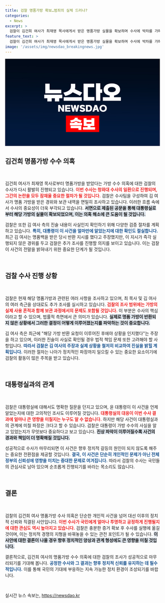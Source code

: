 ```yaml
---
title: 검찰 명품가방 확보…범죄의 실체 드러나?
categories:
  - News
excerpt: >
  검찰이 김건희 여사가 최재영 목사에게서 받은 명품가방 실물을 확보하며 수사에 박차를 가하고 있습니다. 대통령실이 이 사실을 언제 알았는지, 윤 대통령의 조치까지 규명될 전망입니다. 과연 검찰의 최종 처분은?
feature_text: >
  검찰이 김건희 여사가 최재영 목사에게서 받은 명품가방 실물을 확보하며 수사에 박차를 가하고 있습니다. 대통령실이 이 사실을 언제 알았는지, 윤 대통령의 조치까지 규명될 전망입니다. 과연 검찰의 최종 처분은?
image: '/assets/img/newsdao_breakingnews.jpg'
---
```


<p><img src="/assets/img/newsdao_breakingnews.jpg" alt="cryptoinkorea 속보" /></p>

<h2 data-ke-size="size26">김건희 명품가방 수수 의혹</h2>

<p data-ke-size="size16">&nbsp;</p>

<p>김건희 여사가 최재영 목사로부터 명품가방을 받았다는 가방 수수 의혹에 대한 검찰의 수사가 다시 활발히 진행되고 있습니다. <b><span style="color: #ee2323;">이번 수사는 청와대 수사의 일환으로 진행되며, 그간의 논란을 모두 잠재울 중요한 절차가 될 것입니다.</span></b> 검찰은 수사팀을 구성하여 김 여사가 명품 가방을 받은 경위와 보관 내역을 면밀히 조사하고 있습니다. 이러한 흐름 속에서 수사의 중요성이 더욱 부각되고 있습니다. <b><span style="background-color: #21538527;">서면으로 제출된 공문을 통해 대통령실로부터 해당 가방의 실물이 확보되었으며, 이는 의혹 해소에 큰 도움이 될 것입니다.</span></b> </p>

<p>검찰은 또한 김 여사 측의 진술 내용이 사실인지 확인하기 위해 다양한 검증 절차를 계획하고 있습니다. <b><span style="color: #1a5490;">특히, 대통령이 이 사건을 얼마만에 알았는지에 대한 확인도 절실합니다.</span></b> 최근 김 여사는 명품백을 받은 당시 반환 지시를 했다고 주장했지만, 이 지시가 즉각 실행되지 않은 경위를 두고 검찰은 추가 조사를 진행할 의지를 보이고 있습니다. 이는 검찰이 사건의 전말을 밝혀내기 위한 중요한 단계가 될 것입니다. </p>

<p data-ke-size="size16">&nbsp;</p>

<h2 data-ke-size="size26">검찰 수사 진행 상황</h2>

<p data-ke-size="size16">&nbsp;</p>

<p>검찰은 현재 해당 명품가방과 관련된 여러 사항을 조사하고 있으며, 최 목사 및 김 여사의 여러 측근을 상대로도 추가 조사를 실시하고 있습니다. <b><span style="color: #ee2323;">검찰의 조사 범위에는 가방의 실제 사용 흔적과 함께 보관 과정에서의 문제도 포함될 것입니다.</span></b> 이 부분은 수사의 핵심이라고 할 수 있으며, 법률적 측면에서 큰 의미가 있습니다. <b><span style="background-color: #21538527;">실제로 명품 가방이 반환되지 않은 상황에서 그러한 결정이 어떻게 이루어졌는지를 파악하는 것이 중요합니다.</span></b> </p>

<p>김 여사 측은 최근에 "해당 가방 반환 요청이 이루어진 후에야 상황을 인지했다"는 주장을 하고 있으며, 이러한 진술이 사실로 확인될 경우 법적 책임 문제 또한 고려해야 할 사항입니다. <b><span style="color: #1a5490;">따라서 검찰은 김 여사의 주장과 실제 상황을 철저히 비교하여 진실을 밝힐 계획입니다.</span></b> 이러한 절차는 나아가 정치적인 파장까지 일으킬 수 있는 중요한 요소이기에 검찰의 활동이 많은 주목을 받고 있습니다.</p>

<p data-ke-size="size16">&nbsp;</p>

<h2 data-ke-size="size26">대통령실과의 관계</h2>

<p data-ke-size="size16">&nbsp;</p>

<p>검찰은 대통령실에 대해서도 명확한 질문을 던지고 있으며, 윤 대통령이 이 사건을 언제 알았는지에 대한 고의적인 조사도 이루어질 것입니다. <b><span style="color: #ee2323;">대통령실의 대응이 이번 수사 결과에 얼마나 큰 영향을 미칠지는 누구도 알 수 없습니다.</span></b> 하지만 해당 사건이 대통령실과의 관계에 미칠 파장은 크다고 할 수 있습니다. 검찰은 대통령이 가방 수수의 사실을 알고 있었는지가 무엇보다 중요하다고 보고 있습니다. <b><span style="background-color: #21538527;">진상 파악이 이루어질수록 사건의 경과와 책임이 더 명확해질 것입니다.</span></b> </p>

<p>성공적으로 수사가 마무리되면 이 사건은 향후 정치적 갈등의 원인이 되지 않도록 해주는 중요한 전환점을 제공할 것입니다. <b><span style="color: #1a5490;">결국, 이 사건은 단순히 개인적인 문제가 아닌 전체 정부의 신뢰성에 영향을 미치는 중대한 문제로 여겨집니다.</span></b> 따라서 검찰의 수사는 국민들의 관심사로 남아 있으며 순조롭게 진행되기를 바라는 목소리도 많습니다.</p>

<p data-ke-size="size16">&nbsp;</p>

<h2 data-ke-size="size26">결론</h2>

<p data-ke-size="size16">&nbsp;</p>

<p>검찰의 김건희 여사 명품가방 수사 의혹은 단순한 개인적 사건을 넘어 대선 이후의 정치적 신뢰와 직결된 사안입니다. <b><span style="color: #ee2323;">이번 수사가 국민에게 얼마나 투명하고 공정하게 진행될지에 대한 관심도 역시 높아지고 있습니다.</span></b> 검찰은 충분한 증거 확보 후 수사를 실행에 옮길 것이며, 이는 정치적 경쟁의 지형을 바꿔놓을 수 있는 관전 포인트가 될 수 있습니다. <b><span style="background-color: #21538527;">이 사안에 대한 결론이 나올 경우 향후 정치적인 양상과 관계 형성에도 큰 영향을 미칠 것입니다.</span></b> </p>

<p>결론적으로, 김건희 여사의 명품가방 수수 의혹에 대한 검찰의 조사가 성공적으로 마무리되기를 기대해 봅니다. <b><span style="color: #1a5490;">공정한 수사와 그 결과는 향후 정치적 신뢰를 유지하는 데 필수적입니다.</span></b> 이를 통해 국민의 기대에 부응하는 지속 가능한 정치 환경이 조성되기를 바랍니다. </p>

<p data-ke-size="size16">&nbsp;</p>
실시간 뉴스 속보는, <a href="https://newsdao.kr" rel="dofollow">https://newsdao.kr</a>


